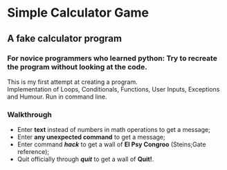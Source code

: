 # Simple Calculator Game
## A fake calculator program 

### For novice programmers who learned python: Try to recreate the program without looking at the code.
This is my first attempt at creating a program.  
Implementation of Loops, Conditionals, Functions, User Inputs, Exceptions and Humour.
Run in command line.

### __Walkthrough__
* Enter __text__ instead of numbers in math operations to get a message;
* Enter __any unexpected command__ to get a message;
* Enter command ___hack___ to get a wall of __El Psy Congroo__ (Steins;Gate reference);
* Quit officially through ___quit___ to get a wall of __Quit!__.


